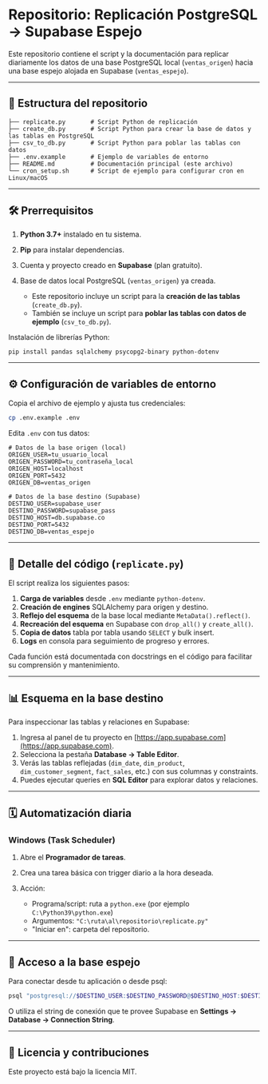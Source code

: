 # Repositorio: Replicación PostgreSQL → Supabase Espejo

Este repositorio contiene el script y la documentación para replicar diariamente los datos de una base PostgreSQL local (`ventas_origen`) hacia una base espejo alojada en Supabase (`ventas_espejo`).

---

## 📁 Estructura del repositorio

```text
├── replicate.py       # Script Python de replicación
├── create_db.py       # Script Python para crear la base de datos y las tablas en PostgreSQL
├── csv_to_db.py       # Script Python para poblar las tablas con datos
├── .env.example       # Ejemplo de variables de entorno
├── README.md          # Documentación principal (este archivo)
└── cron_setup.sh      # Script de ejemplo para configurar cron en Linux/macOS
```

---

## 🛠️ Prerrequisitos

1. **Python 3.7+** instalado en tu sistema.
2. **Pip** para instalar dependencias.
3. Cuenta y proyecto creado en **Supabase** (plan gratuito).
4. Base de datos local PostgreSQL (`ventas_origen`) ya creada.

   * Este repositorio incluye un script para la **creación de las tablas** (`create_db.py`).
   * También se incluye un script para **poblar las tablas con datos de ejemplo** (`csv_to_db.py`).

Instalación de librerías Python:

```bash
pip install pandas sqlalchemy psycopg2-binary python-dotenv
```

---

## ⚙️ Configuración de variables de entorno

Copia el archivo de ejemplo y ajusta tus credenciales:

```bash
cp .env.example .env
```

Edita `.env` con tus datos:

```env
# Datos de la base origen (local)
ORIGEN_USER=tu_usuario_local
ORIGEN_PASSWORD=tu_contraseña_local
ORIGEN_HOST=localhost
ORIGEN_PORT=5432
ORIGEN_DB=ventas_origen

# Datos de la base destino (Supabase)
DESTINO_USER=supabase_user
DESTINO_PASSWORD=supabase_pass
DESTINO_HOST=db.supabase.co
DESTINO_PORT=5432
DESTINO_DB=ventas_espejo
```

---

## 📜 Detalle del código (`replicate.py`)

El script realiza los siguientes pasos:

1. **Carga de variables** desde `.env` mediante `python-dotenv`.
2. **Creación de engines** SQLAlchemy para origen y destino.
3. **Reflejo del esquema** de la base local mediante `MetaData().reflect()`.
4. **Recreación del esquema** en Supabase con `drop_all()` y `create_all()`.
5. **Copia de datos** tabla por tabla usando `SELECT` y bulk insert.
6. **Logs** en consola para seguimiento de progreso y errores.

Cada función está documentada con docstrings en el código para facilitar su comprensión y mantenimiento.

---

## 📊 Esquema en la base destino

Para inspeccionar las tablas y relaciones en Supabase:

1. Ingresa al panel de tu proyecto en [https://app.supabase.com](https://app.supabase.com).
2. Selecciona la pestaña **Database → Table Editor**.
3. Verás las tablas reflejadas (`dim_date`, `dim_product`, `dim_customer_segment`, `fact_sales`, etc.) con sus columnas y constraints.
4. Puedes ejecutar queries en **SQL Editor** para explorar datos y relaciones.

---

## 🗓️ Automatización diaria

### Windows (Task Scheduler)

1. Abre el **Programador de tareas**.
2. Crea una tarea básica con trigger diario a la hora deseada.
3. Acción:

   * Programa/script: ruta a `python.exe` (por ejemplo `C:\Python39\python.exe`)
   * Argumentos: `"C:\ruta\al\repositorio\replicate.py"`
   * "Iniciar en": carpeta del repositorio.

---

## 🔑 Acceso a la base espejo

Para conectar desde tu aplicación o desde psql:

```bash
psql "postgresql://$DESTINO_USER:$DESTINO_PASSWORD@$DESTINO_HOST:$DESTINO_PORT/$DESTINO_DB"
```

O utiliza el string de conexión que te provee Supabase en **Settings → Database → Connection String**.

---

## 📝 Licencia y contribuciones

Este proyecto está bajo la licencia MIT.

